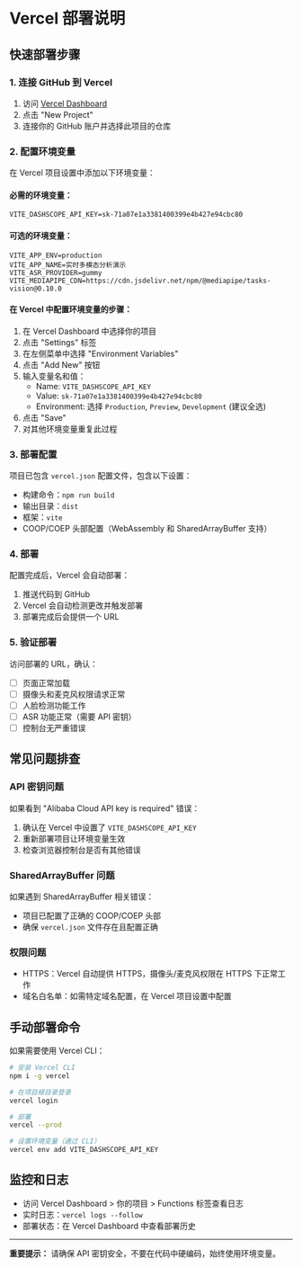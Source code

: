# Vercel 部署说明

## 快速部署步骤

### 1. 连接 GitHub 到 Vercel

1. 访问 [Vercel Dashboard](https://vercel.com/dashboard)
2. 点击 "New Project"
3. 连接你的 GitHub 账户并选择此项目的仓库

### 2. 配置环境变量

在 Vercel 项目设置中添加以下环境变量：

#### 必需的环境变量：
```
VITE_DASHSCOPE_API_KEY=sk-71a07e1a3381400399e4b427e94cbc80
```

#### 可选的环境变量：
```
VITE_APP_ENV=production
VITE_APP_NAME=实时多模态分析演示
VITE_ASR_PROVIDER=gummy
VITE_MEDIAPIPE_CDN=https://cdn.jsdelivr.net/npm/@mediapipe/tasks-vision@0.10.0
```

#### 在 Vercel 中配置环境变量的步骤：

1. 在 Vercel Dashboard 中选择你的项目
2. 点击 "Settings" 标签
3. 在左侧菜单中选择 "Environment Variables"
4. 点击 "Add New" 按钮
5. 输入变量名和值：
   - Name: `VITE_DASHSCOPE_API_KEY`
   - Value: `sk-71a07e1a3381400399e4b427e94cbc80`
   - Environment: 选择 `Production`, `Preview`, `Development` (建议全选)
6. 点击 "Save"
7. 对其他环境变量重复此过程

### 3. 部署配置

项目已包含 `vercel.json` 配置文件，包含以下设置：
- 构建命令：`npm run build`
- 输出目录：`dist`
- 框架：`vite`
- COOP/COEP 头部配置（WebAssembly 和 SharedArrayBuffer 支持）

### 4. 部署

配置完成后，Vercel 会自动部署：
1. 推送代码到 GitHub
2. Vercel 会自动检测更改并触发部署
3. 部署完成后会提供一个 URL

### 5. 验证部署

访问部署的 URL，确认：
- [ ] 页面正常加载
- [ ] 摄像头和麦克风权限请求正常
- [ ] 人脸检测功能工作
- [ ] ASR 功能正常（需要 API 密钥）
- [ ] 控制台无严重错误

## 常见问题排查

### API 密钥问题
如果看到 "Alibaba Cloud API key is required" 错误：
1. 确认在 Vercel 中设置了 `VITE_DASHSCOPE_API_KEY`
2. 重新部署项目让环境变量生效
3. 检查浏览器控制台是否有其他错误

### SharedArrayBuffer 问题
如果遇到 SharedArrayBuffer 相关错误：
- 项目已配置了正确的 COOP/COEP 头部
- 确保 `vercel.json` 文件存在且配置正确

### 权限问题
- HTTPS：Vercel 自动提供 HTTPS，摄像头/麦克风权限在 HTTPS 下正常工作
- 域名白名单：如需特定域名配置，在 Vercel 项目设置中配置

## 手动部署命令

如果需要使用 Vercel CLI：

```bash
# 安装 Vercel CLI
npm i -g vercel

# 在项目根目录登录
vercel login

# 部署
vercel --prod

# 设置环境变量（通过 CLI）
vercel env add VITE_DASHSCOPE_API_KEY
```

## 监控和日志

- 访问 Vercel Dashboard > 你的项目 > Functions 标签查看日志
- 实时日志：`vercel logs --follow`
- 部署状态：在 Vercel Dashboard 中查看部署历史

---

**重要提示：** 请确保 API 密钥安全，不要在代码中硬编码，始终使用环境变量。